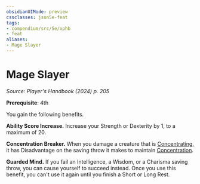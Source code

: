 ```yaml
---
obsidianUIMode: preview
cssclasses: json5e-feat
tags:
- compendium/src/5e/xphb
- feat
aliases:
- Mage Slayer
---
```

# Mage Slayer
*Source: Player's Handbook (2024) p. 205*  

**Prerequisite**: 4th

You gain the following benefits.

**Ability Score Increase.** Increase your Strength or Dexterity by 1, to a maximum of 20.

**Concentration Breaker.** When you damage a creature that is [Concentrating](conditions.md#Concentration), it has Disadvantage on the saving throw it makes to maintain [Concentration](conditions.md#Concentration).

**Guarded Mind.** If you fail an Intelligence, a Wisdom, or a Charisma saving throw, you can cause yourself to succeed instead. Once you use this benefit, you can't use it again until you finish a Short or Long Rest.